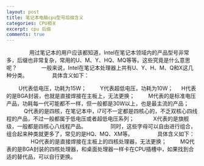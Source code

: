 ```yaml
---
layout: post
title: 笔记本电脑cpu型号后缀含义
categories: CPU相关
excerpt: cpu 后缀
comments: true
---
```



　　
　　用过笔记本的用户应该都知道，Intel在笔记本领域内的产品型号非常多，后缀也非常复杂，常用的U、M、Y、HQ、MQ等等。这些究竟是什么意思呢？
　　
　　一般来说，Intel在笔记本处理器上共有U、Y、H、M、Q和X这几种分类。
　　
　　具体含义如下：

　     　U代表低电压，功耗为15W；
　     　Y代表超低电压，功耗为10W；
　       H代表的是BGA封装，也就是直接焊接在主板上，无法更换；
　　     M代表的是标准电压产品，功耗每一代可能都不一样，但一般都是30W以上，也是最主流的产品；
　　   　Q代表的是四核，在笔记本中，i7可不一定都是四核心的，不乏双核心四线程的产品，不过一般都属于低电压或者超低电压系列；
　　   　X代表的是旗舰级，一般都是四核心八线程产品。
　　
　　同时，这些字母可以自由进行组合，组合起来种类就更多了，常见的是HQ、MQ、XM等。
　　
　　具体含义如下：
　　
　　    HQ代表的是直接焊接在主板上的四核处理器，无法更换；
　　    MQ代表的是BGA封装的四核处理器，和桌面处理器一样卡在CPU插槽中，如果找到合适的替代品，可以自行更换。
